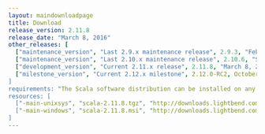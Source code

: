 ```yaml
---
layout: maindownloadpage
title: Download
release_version: 2.11.8
release_date: "March 8, 2016"
other_releases: [
  ["maintenance_version", "Last 2.9.x maintenance release", 2.9.3, "February 28, 2013"],
  ["maintenance_version", "Last 2.10.x maintenance release", 2.10.6, "September 18, 2015"],
  ["development_version", "Current 2.11.x release", 2.11.8, "March 8, 2016"],
  ["milestone_version", "Current 2.12.x milestone", 2.12.0-RC2, October 18, 2016"]
]
requirements: "The Scala software distribution can be installed on any platform with a <a href='http://www.java.com/'>Java runtime</a>, version 1.6 or later. Scala 2.12 requires Java 8."
resources: [
  ["-main-unixsys", "scala-2.11.8.tgz", "http://downloads.lightbend.com/scala/2.11.8/scala-2.11.8.tgz", "Mac OS X, Unix, Cygwin", "27.3M"],
  ["-main-windows", "scala-2.11.8.msi", "http://downloads.lightbend.com/scala/2.11.8/scala-2.11.8.msi", "Windows (msi installer)", "109.4M"]
]
---
```

